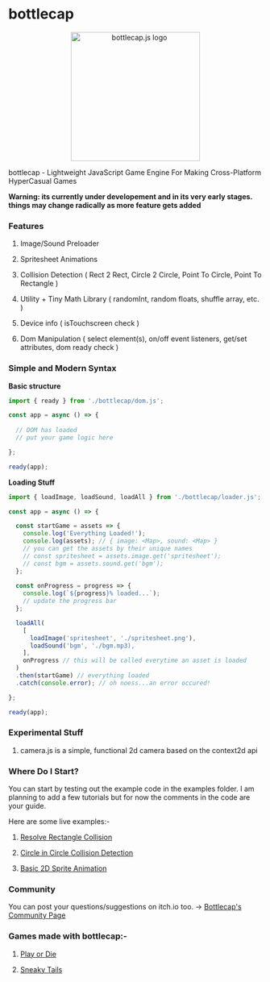 # bottlecap

<p align="center">

<img src="https://bottlecap.js.org/logo.png" width="256" alt="bottlecap.js logo">

</p>

bottlecap - Lightweight JavaScript Game Engine For Making Cross-Platform HyperCasual Games

**Warning: its currently under developement and in its very early stages. things may change radically as more feature gets added**

### Features

1) Image/Sound Preloader

2) Spritesheet Animations

3) Collision Detection ( Rect 2 Rect, Circle 2 Circle, Point To Circle, Point To Rectangle )

4) Utility + Tiny Math Library ( randomInt, random floats, shuffle array, etc. )

5) Device info ( isTouchscreen check ) 

6) Dom Manipulation ( select element(s), on/off event listeners, get/set attributes, dom ready check )

### Simple and Modern Syntax

**Basic structure**

```javascript
import { ready } from './bottlecap/dom.js';

const app = async () => {
  
  // DOM has loaded
  // put your game logic here

};

ready(app);
```

**Loading Stuff**

```javascript
import { loadImage, loadSound, loadAll } from './bottlecap/loader.js';

const app = async () => {

  const startGame = assets => {
    console.log('Everything Loaded!');
    console.log(assets); // { image: <Map>, sound: <Map> }
    // you can get the assets by their unique names
    // const spritesheet = assets.image.get('spritesheet');
    // const bgm = assets.sound.get('bgm');
  };
  
  const onProgress = progress => {
    console.log(`${progress}% loaded...`);
    // update the progress bar
  };

  loadAll(
    [
      loadImage('spritesheet', './spritesheet.png'),
      loadSound('bgm', './bgm.mp3),
    ],
    onProgress // this will be called everytime an asset is loaded
  )
  .then(startGame) // everything loaded
  .catch(console.error); // oh noess...an error occured!

};

ready(app);
```

### Experimental Stuff

1) camera.js is a simple, functional 2d camera based on the context2d api

### Where Do I Start?

You can start by testing out the example code in the examples folder. 
I am planning to add a few tutorials but for now the comments in the code are your guide.

Here are some live examples:-

1) [Resolve Rectangle Collision](https://bottlecap.js.org/examples/collisions/resolve-rectangle-collision.html)

2) [Circle in Circle Collision Detection](https://bottlecap.js.org/examples/collisions/circle-in-circle-collision.html)

3) [Basic 2D Sprite Animation](https://bottlecap.js.org/examples/animations/basic-sprite-animation2.html)

### Community

You can post your questions/suggestions on itch.io too. -> [Bottlecap's Community Page](https://rwbeast.itch.io/bottlecap/community)

### Games made with bottlecap:-

1) [Play or Die](https://rwbeast.itch.io/play-or-die)

2) [Sneaky Tails](https://rwbeast.itch.io/sneaky-tails)

